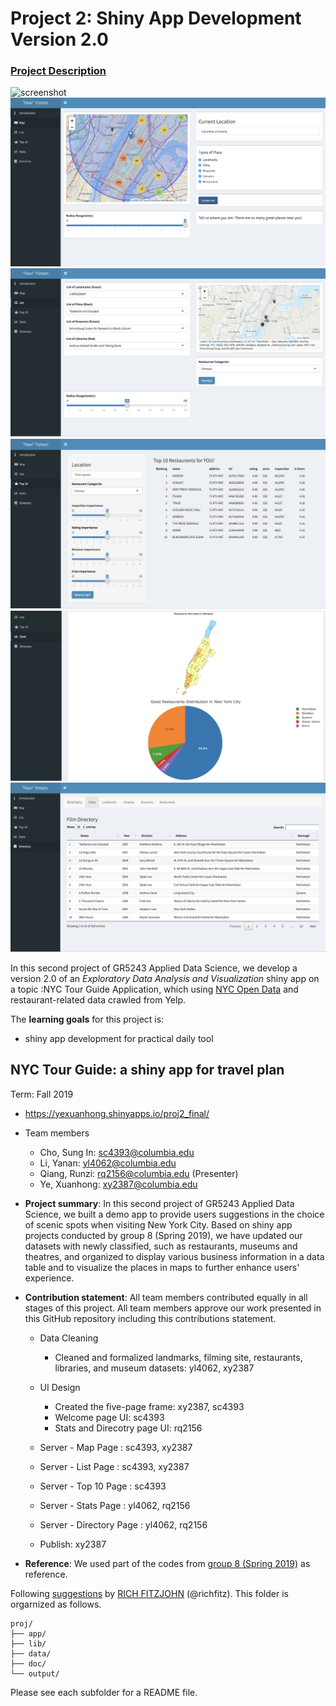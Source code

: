 # Project 2: Shiny App Development Version 2.0

### [Project Description](README.md)

![screenshot](screenshot1.png)
![screenshot](screenshot2.png)
![screenshot](screenshot3.png)
![screenshot](screenshot4.png)
![screenshot](screenshot5.png)
![screenshot](screenshot6.png)


In this second project of GR5243 Applied Data Science, we develop a version 2.0 of an *Exploratory Data Analysis and Visualization* shiny app on a topic :NYC Tour Guide Application, which using [NYC Open Data](https://opendata.cityofnewyork.us/) and  restaurant-related data crawled from Yelp. 

The **learning goals** for this project is:
- shiny app development for practical daily tool



## NYC Tour Guide: a shiny app for travel plan
Term: Fall 2019

+ https://yexuanhong.shinyapps.io/proj2_final/
+ Team members
	+ Cho, Sung In: sc4393@columbia.edu
	+ Li, Yanan: yl4062@columbia.edu
	+ Qiang, Runzi: rq2156@columbia.edu (Presenter)
	+ Ye, Xuanhong: xy2387@columbia.edu
 

+ **Project summary**: In this second project of GR5243 Applied Data Science, we built a demo app to provide users suggestions in the choice of scenic spots when visiting New York City. Based on shiny app projects conducted by group 8 (Spring 2019), we have updated our datasets with newly classified, such as restaurants, museums and theatres, and organized to display various business information in a data table and to visualize the places in maps to further enhance users' experience.

+ **Contribution statement**: All team members contributed equally in all stages of this project. All team members approve our work presented in this GitHub repository including this contributions statement. 

	+ Data Cleaning
		+ Cleaned and formalized landmarks, filming site, restaurants, libraries, and museum datasets: 
		   yl4062, xy2387

	+ UI Design
		+ Created the five-page frame: xy2387, sc4393
		+ Welcome page UI: sc4393
		+ Stats and Direcotry page UI: rq2156
		
		
	+ Server - Map Page   :  sc4393, xy2387
		
	+ Server - List Page  : sc4393, xy2387
		
	+ Server - Top 10 Page : sc4393
		
		
	+ Server - Stats Page : yl4062, rq2156
		
		
		
	+ Server - Directory Page : yl4062, rq2156
		
		
	+ Publish: xy2387
		
	
+ **Reference**: We used part of the codes from [group 8 (Spring 2019)](https://github.com/TZstatsADS/Spring2019-Proj2-grp8) as reference.

Following [suggestions](http://nicercode.github.io/blog/2013-04-05-projects/) by [RICH FITZJOHN](http://nicercode.github.io/about/#Team) (@richfitz). This folder is orgarnized as follows.


```
proj/
├── app/
├── lib/
├── data/
├── doc/
└── output/
```

Please see each subfolder for a README file.

